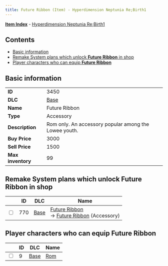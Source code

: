 ```yaml
---
title: Future Ribbon (Item) - Hyperdimension Neptunia Re;Birth1
---
```


[**Item Index**](/neptunia/rb1/item/index.html) - [Hyperdimension Neptunia Re;Birth1](/neptunia/rb1)

## Contents

- [Basic information](#basic-information)
- [Remake System plans which unlock **Future Ribbon** in shop](#remake-system-plans-which-unlock-future-ribbon-in-shop)
- [Player characters who can equip **Future Ribbon**](#player-characters-who-can-equip-future-ribbon)

## Basic information

|   |   |
| -- | -- |
| **ID** | 3450 |
| **DLC** | [Base](/neptunia/rb1/dlc/1-base.html) |
| **Name** | Future Ribbon |
| **Type** | Accessory |
| **Description** | Rom only. An accessory popular among the Lowee youth. |
| **Buy Price** | 3000 |
| **Sell Price** | 1500 |
| **Max inventory** | 99 |


## Remake System plans which unlock **Future Ribbon** in shop

|    | ID | DLC | Name |
| -- | -- | --- | ---- |
| <input type="checkbox" id="rb1-remake-1-770" class="trackbox" /> | 770 | [Base](/neptunia/rb1/dlc/1-base.html) | [Future Ribbon](/neptunia/rb1/remake/1-770-future-ribbon.html)<br /> → [Future Ribbon](/neptunia/rb1/item/1-3450-future-ribbon.html) (Accessory) |


## Player characters who can equip **Future Ribbon**

|    | ID | DLC | Name |
| -- | -- | --- | ---- |
| <input type="checkbox" id="rb1-player-1-9" class="trackbox" /> | 9 | [Base](/neptunia/rb1/dlc/1-base.html) | [Rom](/neptunia/rb1/player/1-9-rom.html) |
